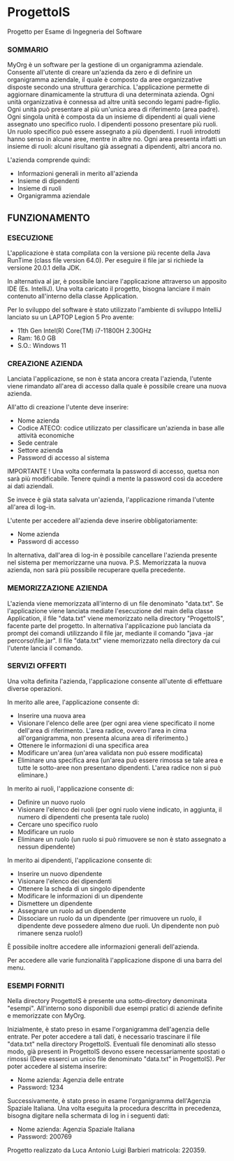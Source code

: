 # ProgettoIS
Progetto per Esame di Ingegneria del Software

### SOMMARIO 

MyOrg è un software per la gestione di un organigramma aziendale. 
Consente all'utente di creare un'azienda da zero e di definire un organigramma aziendale, il quale è composto da aree organizzative disposte secondo una struttura gerarchica.
L'applicazione permette di aggiornare dinamicamente la struttura di una determinata azienda. 
Ogni unità organizzativa è connessa ad altre unità secondo legami padre-figlio. Ogni unità può presentare al più un'unica area di riferimento (area padre).
Ogni singola unità è composta da un insieme di dipendenti ai quali viene assegnato uno specifico ruolo.
I dipendenti possono presentare più ruoli. Un ruolo specifico può essere assegnato a più dipendenti.
I ruoli introdotti hanno senso in alcune aree, mentre in altre no. Ogni area presenta infatti un insieme di ruoli: alcuni risultano già assegnati a dipendenti, altri ancora no.

L'azienda comprende quindi:
* Informazioni generali in merito all'azienda
* Insieme di dipendenti
* Insieme di ruoli
* Organigramma aziendale

## FUNZIONAMENTO

### ESECUZIONE

L'applicazione è stata compilata con la versione più recente della Java RunTime (class file version 64.0). Per eseguire il file jar si richiede la versione 20.0.1 della JDK.

In alternativa al jar, è possibile lanciare l'applicazione attraverso un apposito IDE (Es. IntelliJ).
Una volta caricato il progetto, bisogna lanciare il main contenuto all'interno della classe Application.

Per lo sviluppo del software è stato utilizzato l'ambiente di sviluppo IntelliJ lanciato su un LAPTOP Legion 5 Pro avente:
* 11th Gen Intel(R) Core(TM) i7-11800H 2.30GHz 
* Ram: 16.0 GB 
* S.O.: Windows 11

### CREAZIONE AZIENDA

Lanciata l'applicazione, se non è stata ancora creata l'azienda, l'utente viene rimandato all'area di accesso dalla quale è possibile creare una nuova azienda. 

All'atto di creazione l'utente deve inserire:
* Nome azienda
* Codice ATECO: codice utilizzato per classificare un'azienda in base alle attività economiche
* Sede centrale
* Settore azienda
* Password di accesso al sistema

IMPORTANTE !
Una volta confermata la password di accesso, quetsa non sarà più modificabile. Tenere quindi a mente la password così da accedere ai dati aziendali.

Se invece è già stata salvata un'azienda, l'applicazione rimanda l'utente all'area di log-in.

L'utente per accedere all'azienda deve inserire obbligatoriamente:
* Nome azienda
* Password di accesso

In alternativa, dall'area di log-in è possibile cancellare l'azienda presente nel sistema per memorizzarne una nuova.
P.S. Memorizzata la nuova azienda, non sarà più possibile recuperare quella precedente.

### MEMORIZZAZIONE AZIENDA

L'azienda viene memorizzata all'interno di un file denominato "data.txt". 
Se l'applicazione viene lanciata mediate l'esecuzione del main della classe Application, il file "data.txt" viene memorizzato nella directory "ProgettoIS", facente parte del progetto. 
In alternativa l'applicazione può lanciata da prompt dei comandi utilizzando il file jar, mediante il comando "java -jar percorso\file.jar".
Il file "data.txt" viene memorizzato nella directory da cui l'utente lancia il comando.

### SERVIZI OFFERTI

Una volta definita l'azienda, l'applicazione consente all'utente di effettuare diverse operazioni.

In merito alle aree, l'applicazione consente di:
* Inserire una nuova area
* Visionare l'elenco delle aree (per ogni area viene specificato il nome dell'area di riferimento. L'area radice, ovvero l'area in cima all'organigramma, non presenta alcuna area di riferimento.)
* Ottenere le informazioni di una specifica area
* Modificare un'area (un'area validata non può essere modificata)
* Eliminare una specifica area (un'area può essere rimossa se tale area e tutte le sotto-aree non presentano dipendenti. L'area radice non si può eliminare.)

In merito ai ruoli, l'applicazione consente di:
* Definire un nuovo ruolo
* Visionare l'elenco dei ruoli (per ogni ruolo viene indicato, in aggiunta, il numero di dipendenti che presenta tale ruolo)
* Cercare uno specifico ruolo
* Modificare un ruolo
* Eliminare un ruolo (un ruolo si può rimuovere se non è stato assegnato a nessun dipendente)

In merito ai dipendenti, l'applicazione consente di:
* Inserire un nuovo dipendente
* Visionare l'elenco dei dipendenti
* Ottenere la scheda di un singolo dipendente
* Modificare le informazioni di un dipendente
* Dismettere un dipendente
* Assegnare un ruolo ad un dipendente
* Dissociare un ruolo da un dipendente (per rimuovere un ruolo, il dipendente deve possedere almeno due ruoli. Un dipendente non può rimanere senza ruolo!)

È possibile inoltre accedere alle informazioni generali dell'azienda.

Per accedere alle varie funzionalità l'applicazione dispone di una barra del menu. 

### ESEMPI FORNITI

Nella directory ProgettoIS è presente una sotto-directory denominata "esempi". 
All'interno sono disponibili due esempi pratici di aziende definite e memorizzate con MyOrg. 

Inizialmente, è stato preso in esame l'organigramma dell'agenzia delle entrate.
Per poter accedere a tali dati, è necessario trascinare il file "data.txt" nella directory ProgettoIS. Eventuali file denominati allo stesso modo, già presenti in ProgettoIS devono essere necessariamente spostati o rimossi (Deve esserci un unico file denominato "data.txt" in ProgettoIS).
Per poter accedere al sistema inserire:
* Nome azienda: Agenzia delle entrate
* Password: 1234

Successivamente, è stato preso in esame l'organigramma dell'Agenzia Spaziale Italiana.
Una volta eseguita la procedura descritta in precedenza, bisogna digitare nella schermata di log in i seguenti dati:
* Nome azienda: Agenzia Spaziale Italiana
* Password: 200769

Progetto realizzato da Luca Antonio Luigi Barbieri matricola: 220359.

